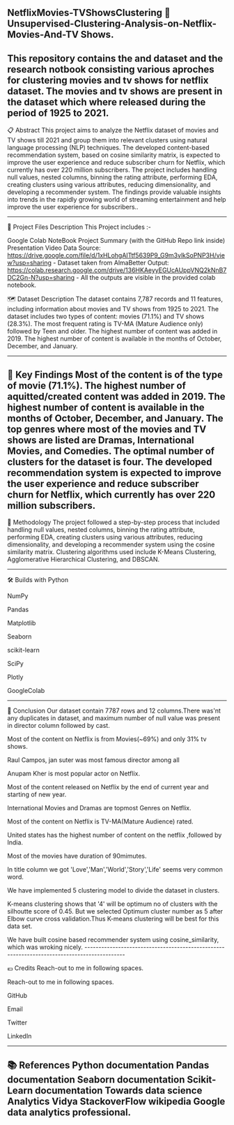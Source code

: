 NetflixMovies-TVShowsClustering
🔬 Unsupervised-Clustering-Analysis-on-Netflix-Movies-And-TV Shows.
--------------------------------------------------------------------------------------------

This repository contains the and dataset and the research notbook consisting various aproches for clustering movies and tv shows for netflix dataset. The movies and tv shows are present in the dataset which where released during the period of 1925 to 2021.
--------------------------------------------------------------------------------------------

📋 Abstract
This project aims to analyze the Netflix dataset of movies and TV shows till 2021 and group them into relevant clusters using natural language processing (NLP) techniques. The developed content-based recommendation system, based on cosine similarity matrix, is expected to improve the user experience and reduce subscriber churn for Netflix, which currently has over 220 million subscribers. The project includes handling null values, nested columns, binning the rating attribute, performing EDA, creating clusters using various attributes, reducing dimensionality, and developing a recommender system. The findings provide valuable insights into trends in the rapidly growing world of streaming entertainment and help improve the user experience for subscribers..

--------------------------------------------------------------------------------------------

💾 Project Files Description
This Project includes :-

Google Colab NoteBook
Project Summary (with the GitHub Repo link inside)
Presentation Video
Data Source:
https://drive.google.com/file/d/1xHLohgAITtf5639P9_G9m3vlkSoPNP3H/view?usp=sharing - Dataset taken from AlmaBetter
Output:
https://colab.research.google.com/drive/136HKAeyyEGUcAUppVNQ2kNnB7DC2Gn-N?usp=sharing - All the outputs are visible in the provided colab notebook.

🗺️ Dataset Description
The dataset contains 7,787 records and 11 features, including information about movies and TV shows from 1925 to 2021. The dataset includes two types of content: movies (71.1%) and TV shows (28.3%). The most frequent rating is TV-MA (Mature Audience only) followed by Teen and older. The highest number of content was added in 2019. The highest number of content is available in the months of October, December, and January.

--------------------------------------------------------------------------------------------

🔎 Key Findings
Most of the content is of the type of movie (71.1%).
The highest number of aquitted/created content was added in 2019.
The highest number of content is available in the months of October, December, and January.
The top genres where most of the movies and TV shows are listed are Dramas, International Movies, and Comedies.
The optimal number of clusters for the dataset is four.
The developed recommendation system is expected to improve the user experience and reduce subscriber churn for Netflix, which currently has over 220 million subscribers.
--------------------------------------------------------------------------------------------

🧵 Methodology
The project followed a step-by-step process that included handling null values, nested columns, binning the rating attribute, performing EDA, creating clusters using various attributes, reducing dimensionality, and developing a recommender system using the cosine similarity matrix. Clustering algorithms used include K-Means Clustering, Agglomerative Hierarchical Clustering, and DBSCAN.

--------------------------------------------------------------------------------------------

🛠️ Builds with
Python

NumPy

Pandas

Matplotlib

Seaborn

scikit-learn

SciPy

Plotly

GoogleColab

--------------------------------------------------------------------------------------------

📜 Conclusion
Our dataset contain 7787 rows and 12 columns.There was'nt any duplicates in dataset, and maximum number of null value was present in director column followed by cast.

Most of the content on Netflix is from Movies(~69%) and only 31% tv shows.

Raul Campos, jan suter was most famous director among all

Anupam Kher is most popular actor on Netflix.

Most of the content released on Netflix by the end of current year and starting of new year.

International Movies and Dramas are topmost Genres on Netflix.

Most of the content on Netflix is TV-MA(Mature Audience) rated.

United states has the highest number of content on the netflix ,followed by India.

Most of the movies have duration of 90mimutes.

In title column we got 'Love','Man','World','Story','Life' seems very common word.

We have implemented 5 clustering model to divide the dataset in clusters.

K-means clustering shows that '4' will be optimum no of clusters with the silhoutte score of 0.45. But we selected Optimum cluster number as 5 after Elbow curve cross validation.Thus K-means clustering will be best for this data set.

We have built cosine based recommender system using cosine_similarity, which was wroking nicely. --------------------------------------------------------------------------------------------

💶 Credits
Reach-out to me in following spaces.

Reach-out to me in following spaces.

GitHub

Email

Twitter

LinkedIn

--------------------------------------------------------------------------------------------

📚 References
Python documentation
Pandas documentation
Seaborn documentation
Scikit-Learn documentation
Towards data science
Analytics Vidya
StackoverFlow
wikipedia
Google data analytics professional.
--------------------------------------------------------------------------------------------
